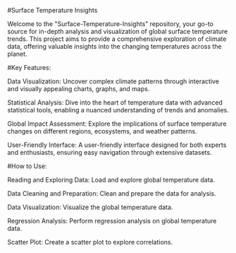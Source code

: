 #Surface Temperature Insights


Welcome to the "Surface-Temperature-Insights" repository, your go-to source for in-depth analysis and visualization of global surface temperature trends. This project aims to provide a comprehensive exploration of climate data, offering valuable insights into the changing temperatures across the planet.

#Key Features:

Data Visualization: Uncover complex climate patterns through interactive and visually appealing charts, graphs, and maps.

Statistical Analysis: Dive into the heart of temperature data with advanced statistical tools, enabling a nuanced understanding of trends and anomalies.

Global Impact Assessment: Explore the implications of surface temperature changes on different regions, ecosystems, and weather patterns.

User-Friendly Interface: A user-friendly interface designed for both experts and enthusiasts, ensuring easy navigation through extensive datasets.

#How to Use:

Reading and Exploring Data: Load and explore global temperature data.

Data Cleaning and Preparation: Clean and prepare the data for analysis.

Data Visualization: Visualize the global temperature data.

Regression Analysis: Perform regression analysis on global temperature data.

Scatter Plot: Create a scatter plot to explore correlations.








